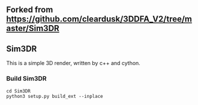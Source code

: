 ## Forked from https://github.com/cleardusk/3DDFA_V2/tree/master/Sim3DR

## Sim3DR
This is a simple 3D render, written by c++ and cython. 

### Build Sim3DR

```shell script
cd Sim3DR
python3 setup.py build_ext --inplace
```

